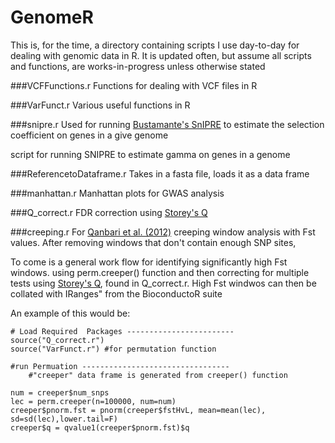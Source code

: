 GenomeR
=======
This is, for the time, a directory containing scripts I use day-to-day for dealing with genomic data in R. It is updated often, but assume all scripts and functions, are works-in-progress unless otherwise stated

###VCFFunctions.r 
Functions for dealing with VCF files in R

###VarFunct.r
Various useful functions in R

###snipre.r 
Used for running [Bustamante's SnIPRE](http://journals.plos.org/ploscompbiol/article?id=10.1371/journal.pcbi.1002806) to estimate the selection coefficient on genes in a give genome

script for running SNIPRE to estimate gamma on genes in a genome

###ReferencetoDataframe.r
Takes in a fasta file, loads it as a data frame

###manhattan.r
Manhattan plots for GWAS analysis

###Q_correct.r
FDR correction using [Storey's Q](http://www.genomine.org/papers/directfdr.pdf)

###creeping.r
For [Qanbari et al. (2012)](http://journals.plos.org/plosone/article?id=10.1371/journal.pone.0049525) creeping window analysis with Fst values. After removing windows that don't contain enough SNP sites, 


To come is a general work flow for identifying significantly high Fst windows. using perm.creeper() function and then correcting for multiple tests using [Storey's Q](http://www.genomine.org/papers/directfdr.pdf), found in Q_correct.r.  High Fst windwos can then be collated with IRanges" from the BioconductoR suite

An example of this would be:

<pre><code># Load Required  Packages ------------------------
source("Q_correct.r")
source("VarFunct.r") #for permutation function
	
#run Permuation --------------------------------- 	
	#"creeper" data frame is generated from creeper() function

num = creeper$num_snps
lec = perm.creeper(n=100000, num=num)
creeper$pnorm.fst = pnorm(creeper$fstHvL, mean=mean(lec), sd=sd(lec),lower.tail=F)
creeper$q = qvalue1(creeper$pnorm.fst)$q
</code></pre>













